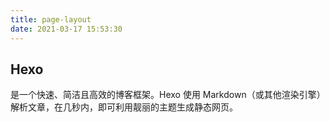 ```yaml
---
title: page-layout
date: 2021-03-17 15:53:30
---
```

## Hexo 
是一个快速、简洁且高效的博客框架。Hexo 使用 Markdown（或其他渲染引擎）解析文章，在几秒内，即可利用靓丽的主题生成静态网页。